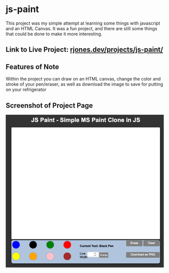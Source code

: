 # js-paint
This project was my simple attempt at learning some things with javascript and an HTML Canvas. It was a fun project, and there are still some things that could be done to make it more interesting.

## Link to Live Project: [rjones.dev/projects/js-paint/](http://www.rjones.dev/projects/js-paint/)

## Features of Note
Within the project you can draw on an HTML canvas, change the color and stroke of your pen/eraser, as well as download the image to save for putting on your refrigerator

## Screenshot of Project Page
![Image of JS-Paint](https://github.com/reesealanj/js-paint/blob/master/screenshot.png)
